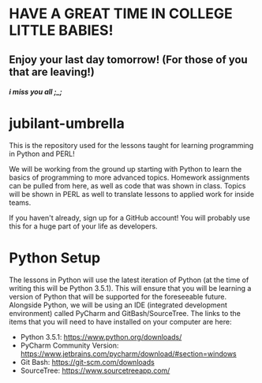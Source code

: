 # HAVE A GREAT TIME IN COLLEGE LITTLE BABIES! 
## Enjoy your last day tomorrow! (For those of you that are leaving!)
##### i miss you all ;_;


# jubilant-umbrella
This is the repository used for the lessons taught for learning programming in Python and PERL! 

We will be working from the ground up starting with Python to learn the basics of programming to more advanced topics. Homework assignments can be pulled from here, as well as code that was shown in class.
Topics will be shown in PERL as well to translate lessons to applied work for inside teams.

If you haven't already, sign up for a GitHub account! You will probably use this for a huge part of your life as developers.

# Python Setup
The lessons in Python will use the latest iteration of Python (at the time of writing this will be Python 3.5.1). This will ensure that you will be learning a version of Python that will be supported for the foreseeable future. Alongside Python, we will be using an IDE (integrated development environment) called PyCharm and GitBash/SourceTree. The links to the items that you will need to have installed on your computer are here:

  * Python 3.5.1: <https://www.python.org/downloads/>
  * PyCharm Community Version: <https://www.jetbrains.com/pycharm/download/#section=windows>
  * Git Bash: <https://git-scm.com/downloads>
  * SourceTree: <https://www.sourcetreeapp.com/>
